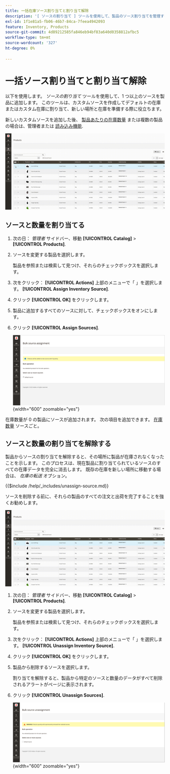 ```yaml
---
title: 一括在庫ソース割り当てと割り当て解除
description: '[ ソースの割り当て ] ツールを使用して、製品のソース割り当てを管理する方法を説明します。'
exl-id: 1f1e81a5-fb06-46b7-84ca-7feea4942093
feature: Inventory, Products
source-git-commit: 4d89212585fa846eb94bf83a640d0358812afbc5
workflow-type: tm+mt
source-wordcount: '327'
ht-degree: 0%

---
```


# 一括ソース割り当てと割り当て解除

以下を使用します。 _ソースの割り当て_ ツールを使用して、1 つ以上のソースを製品に追加します。 このツールは、カスタムソースを作成してデフォルトの在庫またはカスタム在庫に割り当て、新しい場所と在庫を準備する際に役立ちます。

新しいカスタムソースを追加した後、 [製品あたりの在庫数量](quantities-assign-per-product.md) または複数の製品の場合は、管理者または [読み込み機能](inventory-import-export.md).

![選択した製品の在庫ソースを追加します](assets/inventory-bulk-assign-sources.gif)

## ソースと数量を割り当てる

1. 次の日： _管理者_ サイドバー、移動 **[!UICONTROL Catalog]** > **[!UICONTROL Products]**.

1. ソースを変更する製品を選択します。

   製品を参照または検索して見つけ、それらのチェックボックスを選択します。

1. 次をクリック： **[!UICONTROL Actions]** 上部のメニューで「 」を選択します。 **[!UICONTROL Assign Inventory Source]**.

1. クリック **[!UICONTROL OK]** をクリックします。

1. 製品に追加するすべてのソースに対して、チェックボックスをオンにします。

1. クリック **[!UICONTROL Assign Sources]**.

   ![ソースを追加する製品を選択](assets/inventory-bulk-assign-sources-summary.png){width="600" zoomable="yes"}

在庫数量が 0 の製品にソースが追加されます。 次の項目を追加できます。 [在庫数量](quantities-assign-per-product.md) ソースごと。

## ソースと数量の割り当てを解除する

製品からソースの割り当てを解除すると、その場所に製品が在庫されなくなったことを示します。 このプロセスは、現在製品に割り当てられているソースのすべての在庫データを完全に消去します。 既存の在庫を新しい場所に移動する場合は、 _在庫の転送_ オプション。

{{$include /help/_includes/unassign-source.md}}

ソースを削除する前に、それらの製品のすべての注文と出荷を完了することを強くお勧めします。

![選択した製品のソースの割り当てを解除](assets/inventory-bulk-unassign-sources.gif)

1. 次の日： _管理者_ サイドバー、移動 **[!UICONTROL Catalog]** > **[!UICONTROL Products]**.

1. ソースを変更する製品を選択します。

   製品を参照または検索して見つけ、それらのチェックボックスを選択します。

1. 次をクリック： **[!UICONTROL Actions]** 上部のメニューで「 」を選択します。 **[!UICONTROL Unassign Inventory Source]**.

1. クリック **[!UICONTROL OK]** をクリックします。

1. 製品から削除するソースを選択します。

   割り当てを解除すると、製品から特定のソースと数量のデータがすべて削除されるアラートがページに表示されます。

1. クリック **[!UICONTROL Unassign Sources]**.

   ![選択した製品からソースを削除](assets/inventory-bulk-unassign-sources-summary.png){width="600" zoomable="yes"}

